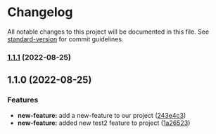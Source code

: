# Changelog

All notable changes to this project will be documented in this file. See [standard-version](https://github.com/conventional-changelog/standard-version) for commit guidelines.

### [1.1.1](https://github.com/sc-addypathania/auto-changelog/compare/v1.1.0...v1.1.1) (2022-08-25)

## 1.1.0 (2022-08-25)


### Features

* **new-feature:** add a new-feature to our project ([243e4c3](https://github.com/sc-addypathania/auto-changelog/commit/243e4c36c78a26eae0525747bf0e279d19c4e2d1))
* **new-feature:** added new test2 feature to project ([1a26523](https://github.com/sc-addypathania/auto-changelog/commit/1a26523be6d2f195b584e5bfc89064910847d6ca))
